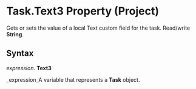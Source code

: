 
# Task.Text3 Property (Project)

Gets or sets the value of a local Text custom field for the task. Read/write  **String**.


## Syntax

 _expression_. **Text3**

 _expression_A variable that represents a  **Task** object.

